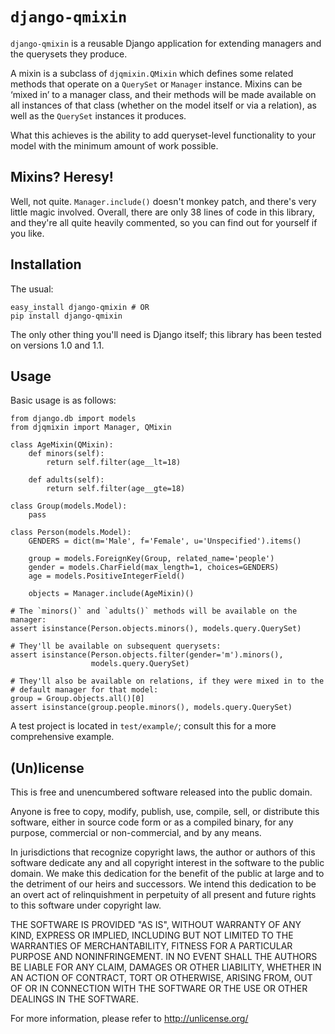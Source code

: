 # `django-qmixin`

`django-qmixin` is a reusable Django application for extending managers and the
querysets they produce.

A mixin is a subclass of `djqmixin.QMixin` which defines some related methods
that operate on a `QuerySet` or `Manager` instance. Mixins can be ‘mixed in’ to
a manager class, and their methods will be made available on all instances of
that class (whether on the model itself or via a relation), as well as the
`QuerySet` instances it produces.

What this achieves is the ability to add queryset-level functionality to your
model with the minimum amount of work possible.


## Mixins? Heresy!

Well, not quite. `Manager.include()` doesn't monkey patch, and there's very
little magic involved. Overall, there are only 38 lines of code in this library,
and they're all quite heavily commented, so you can find out for yourself if you
like.


## Installation

The usual:

    easy_install django-qmixin # OR
    pip install django-qmixin

The only other thing you'll need is Django itself; this library has been tested on versions 1.0 and 1.1.


## Usage

Basic usage is as follows:

    from django.db import models
    from djqmixin import Manager, QMixin
    
    class AgeMixin(QMixin):
        def minors(self):
            return self.filter(age__lt=18)
        
        def adults(self):
            return self.filter(age__gte=18)
    
    class Group(models.Model):
        pass
    
    class Person(models.Model):
        GENDERS = dict(m='Male', f='Female', u='Unspecified').items()
        
        group = models.ForeignKey(Group, related_name='people')
        gender = models.CharField(max_length=1, choices=GENDERS)
        age = models.PositiveIntegerField()
        
        objects = Manager.include(AgeMixin)()
    
    # The `minors()` and `adults()` methods will be available on the manager:
    assert isinstance(Person.objects.minors(), models.query.QuerySet)
    
    # They'll be available on subsequent querysets:
    assert isinstance(Person.objects.filter(gender='m').minors(),
                      models.query.QuerySet)
    
    # They'll also be available on relations, if they were mixed in to the
    # default manager for that model:
    group = Group.objects.all()[0]
    assert isinstance(group.people.minors(), models.query.QuerySet)

A test project is located in `test/example/`; consult this for a more
comprehensive example.


## (Un)license

This is free and unencumbered software released into the public domain.

Anyone is free to copy, modify, publish, use, compile, sell, or distribute this
software, either in source code form or as a compiled binary, for any purpose,
commercial or non-commercial, and by any means.

In jurisdictions that recognize copyright laws, the author or authors of this
software dedicate any and all copyright interest in the software to the public
domain. We make this dedication for the benefit of the public at large and to
the detriment of our heirs and successors. We intend this dedication to be an
overt act of relinquishment in perpetuity of all present and future rights to
this software under copyright law.

THE SOFTWARE IS PROVIDED "AS IS", WITHOUT WARRANTY OF ANY KIND, EXPRESS OR
IMPLIED, INCLUDING BUT NOT LIMITED TO THE WARRANTIES OF MERCHANTABILITY, FITNESS
FOR A PARTICULAR PURPOSE AND NONINFRINGEMENT. IN NO EVENT SHALL THE AUTHORS BE
LIABLE FOR ANY CLAIM, DAMAGES OR OTHER LIABILITY, WHETHER IN AN ACTION OF
CONTRACT, TORT OR OTHERWISE, ARISING FROM, OUT OF OR IN CONNECTION WITH THE
SOFTWARE OR THE USE OR OTHER DEALINGS IN THE SOFTWARE.

For more information, please refer to <http://unlicense.org/>
